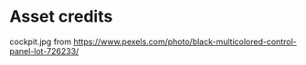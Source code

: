 # Asset credits

cockpit.jpg from https://www.pexels.com/photo/black-multicolored-control-panel-lot-726233/